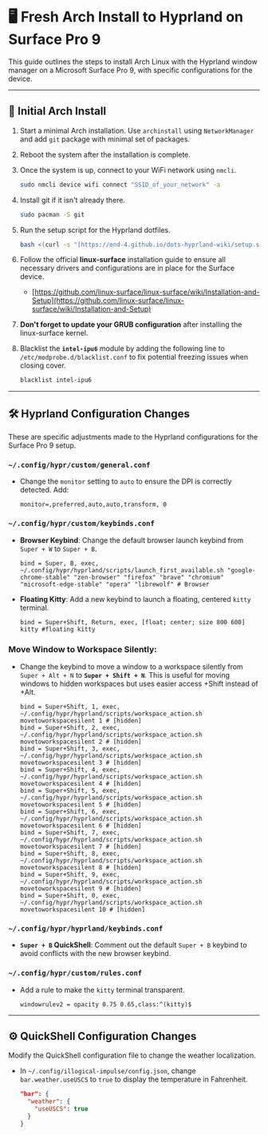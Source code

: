 # 🖥️ Fresh Arch Install to Hyprland on Surface Pro 9

This guide outlines the steps to install Arch Linux with the Hyprland window manager on a Microsoft Surface Pro 9, with specific configurations for the device.

---

## 🚀 Initial Arch Install

1.  Start a minimal Arch installation. Use `archinstall` using `NetworkManager` and add `git` package with minimal set of packages.

2.  Reboot the system after the installation is complete.

3.  Once the system is up, connect to your WiFi network using `nmcli`.

    ```bash
    sudo nmcli device wifi connect "SSID_of_your_network" -a
    ```

4.  Install git if it isn't already there.

    ```bash
    sudo pacman -S git
    ```

5.  Run the setup script for the Hyprland dotfiles.

    ```bash
    bash <(curl -s "[https://end-4.github.io/dots-hyprland-wiki/setup.sh](https://end-4.github.io/dots-hyprland-wiki/setup.sh)")
    ```

6.  Follow the official **linux-surface** installation guide to ensure all necessary drivers and configurations are in place for the Surface device.

    * [https://github.com/linux-surface/linux-surface/wiki/Installation-and-Setup](https://github.com/linux-surface/linux-surface/wiki/Installation-and-Setup)

7.  **Don't forget to update your GRUB configuration** after installing the linux-surface kernel.

8.  Blacklist the **`intel-ipu6`** module by adding the following line to `/etc/modprobe.d/blacklist.conf` to fix potential freezing issues when closing cover.

    ```bash
    blacklist intel-ipu6
    ```

---

## 🛠️ Hyprland Configuration Changes

These are specific adjustments made to the Hyprland configurations for the Surface Pro 9 setup.

### **`~/.config/hypr/custom/general.conf`**

* Change the `monitor` setting to `auto` to ensure the DPI is correctly detected. Add: 
    ```
    monitor=,preferred,auto,auto,transform, 0
    ```

### **`~/.config/hypr/custom/keybinds.conf`**

* **Browser Keybind**: Change the default browser launch keybind from `Super + W` to `Super + B`.
    ```
    bind = Super, B, exec, ~/.config/hypr/hyprland/scripts/launch_first_available.sh "google-chrome-stable" "zen-browser" "firefox" "brave" "chromium" "microsoft-edge-stable" "opera" "librewolf" # Browser
    ```

* **Floating Kitty**: Add a new keybind to launch a floating, centered `kitty` terminal.
    ```
    bind = Super+Shift, Return, exec, [float; center; size 800 600] kitty #floating kitty
    ```

### **Move Window to Workspace Silently**:

* Change the keybind to move a window to a workspace silently from `Super + Alt + N` to **`Super + Shift + N`**. This is useful for moving windows to hidden workspaces but uses easier access +Shift instead of +Alt.
    ```
    bind = Super+Shift, 1, exec, ~/.config/hypr/hyprland/scripts/workspace_action.sh movetoworkspacesilent 1 # [hidden]
    bind = Super+Shift, 2, exec, ~/.config/hypr/hyprland/scripts/workspace_action.sh movetoworkspacesilent 2 # [hidden]
    bind = Super+Shift, 3, exec, ~/.config/hypr/hyprland/scripts/workspace_action.sh movetoworkspacesilent 3 # [hidden]
    bind = Super+Shift, 4, exec, ~/.config/hypr/hyprland/scripts/workspace_action.sh movetoworkspacesilent 4 # [hidden]
    bind = Super+Shift, 5, exec, ~/.config/hypr/hyprland/scripts/workspace_action.sh movetoworkspacesilent 5 # [hidden]
    bind = Super+Shift, 6, exec, ~/.config/hypr/hyprland/scripts/workspace_action.sh movetoworkspacesilent 6 # [hidden]
    bind = Super+Shift, 7, exec, ~/.config/hypr/hyprland/scripts/workspace_action.sh movetoworkspacesilent 7 # [hidden]
    bind = Super+Shift, 8, exec, ~/.config/hypr/hyprland/scripts/workspace_action.sh movetoworkspacesilent 8 # [hidden]
    bind = Super+Shift, 9, exec, ~/.config/hypr/hyprland/scripts/workspace_action.sh movetoworkspacesilent 9 # [hidden]
    bind = Super+Shift, 0, exec, ~/.config/hypr/hyprland/scripts/workspace_action.sh movetoworkspacesilent 10 # [hidden]
    ```


### **`~/.config/hypr/hyprland/keybinds.conf`**

* **`Super + B` QuickShell**: Comment out the default `Super + B` keybind to avoid conflicts with the new browser keybind.

### **`~/.config/hypr/custom/rules.conf`**

* Add a rule to make the `kitty` terminal transparent. 
    ```
    windowrulev2 = opacity 0.75 0.65,class:^(kitty)$
    ```

---

## ⚙️ QuickShell Configuration Changes

Modify the QuickShell configuration file to change the weather localization.

* In `~/.config/illogical-impulse/config.json`, change `bar.weather.useUSCS` to `true` to display the temperature in Fahrenheit.
    ```json
    "bar": {
      "weather": {
        "useUSCS": true
      }
    }
    ```

